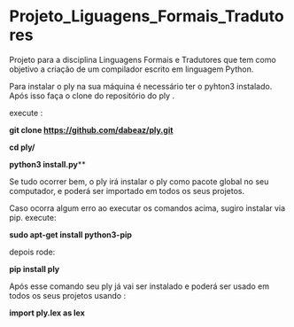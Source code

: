 # Projeto_Liguagens_Formais_Tradutores
Projeto para a disciplina Linguagens Formais e Tradutores que tem como objetivo a criação de um compilador escrito em linguagem Python.

Para instalar o ply na sua máquina  é necessário ter o pyhton3 instalado.
Após isso faça o clone do repositório  do ply .

execute :

**git clone https://github.com/dabeaz/ply.git**

**cd ply/**

**python3 install.py****

Se tudo ocorrer bem, o ply irá instalar o ply como pacote global no seu computador, e poderá ser importado em todos os seus projetos.


Caso ocorra algum erro ao executar os comandos acima, sugiro instalar via pip.
execute:

**sudo apt-get install python3-pip**

depois rode:

**pip install ply**

Após esse comando seu ply já vai ser instalado e poderá ser usado em todos os seus projetos usando :

**import ply.lex as lex**

